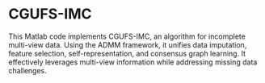 # CGUFS-IMC
This Matlab code implements CGUFS-IMC, an algorithm for incomplete multi-view data. Using the ADMM framework, it unifies data imputation, feature selection, self-representation, and consensus graph learning. It effectively leverages multi-view information while addressing missing data challenges.
